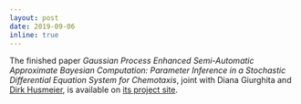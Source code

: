 ```yaml
---
layout: post
date: 2019-09-06
inline: true
---
```

The finished paper _Gaussian Process Enhanced Semi-Automatic Approximate Bayesian Computation: Parameter Inference in a Stochastic Differential Equation System for Chemotaxis_, joint with Diana Giurghita and [Dirk Husmeier](https://www.gla.ac.uk/schools/mathematicsstatistics/staff/dirkhusmeier/), is available on [its project site](/projects/9_project).